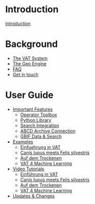 # Introduction

[Introduction](README.md)

# Background

- [The VAT System](./vat.md)
- [The Geo Engine](./geo-engine.md)
- [FAQ](./faq.md)
- [Get in touch](./get-in-touch.md)

# User Guide

- [Important Features](./features/README.md)
  - [Operator Toolbox](./features/operator-toolbox.md)
  - [Python Library](./features/python-library.md)
  - [Search Integration]()
  - [ABCD Archive Connection]()
  - [GBIF Data & Search](./features/gbif.md)
- [Examples](./examples/README.md)
  - [Einfuehrung in VAT](./examples/Einfuehrung_in_VAT.ipynb)
  - [Canis lupus meets Felis silvestris](./examples/Canis_lupus_meets_Felis_silvestris.ipynb)
  - [Auf dem Trockenen](./examples/Auf_dem_Trockenen.ipynb)
  - [VAT 4 Machine Learning](./examples/VAT_4_ML.ipynb)
- [Video Tutorials](./videos/README.md)
  - [Einführung in VAT](./videos/einfuehrung_in_vat.md)
  - [Canis lupus meets Felis silvestris](./videos/canis_lupus_meets_felis_silvestris.md)
  - [Auf dem Trockenen](./videos/auf_dem_trockenen.md)
  - [VAT 4 Machine Learning](./videos/vat_4_ml.md)
- [Updates & Changes]()
